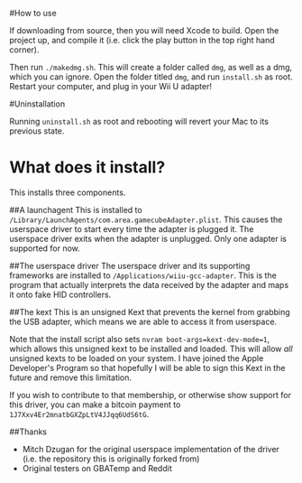 #How to use

If downloading from source, then you will need Xcode to build. Open
the project up, and compile it (i.e. click the play button in the
top right hand corner).

Then run `./makedmg.sh`. This will create a folder called `dmg`, as well
as a dmg, which you can ignore. Open the folder titled `dmg`, and run
`install.sh` as root. Restart your computer, and plug in your
Wii U adapter!

#Uninstallation

Running `uninstall.sh` as root and rebooting will revert your Mac to its previous
state.

# What does it install?

This installs three components.

##A launchagent
This is installed to `/Library/LaunchAgents/com.area.gamecubeAdapter.plist`. This causes the userspace driver to start every time the adapter is plugged it. The userspace driver exits when the adapter is unplugged. Only one adapter is supported for now.

##The userspace driver
The userspace driver and its supporting frameworks are installed to `/Applications/wiiu-gcc-adapter`. This is the program that actually interprets the data received by the adapter and maps it onto fake HID controllers.

##The kext
This is an unsigned Kext that prevents the kernel from grabbing the USB adapter, which means we are able to access it from userspace.

Note that the install script also sets `nvram boot-args=kext-dev-mode=1`, which allows this unsigned kext to be installed and loaded. This will allow *all* unsigned kexts to be loaded on your system. I have joined the Apple Developer's Program so that hopefully I will be able to sign this Kext in the future and remove this limitation.

If you wish to contribute to that membership, or otherwise show support for this driver, you can make a bitcoin payment to `1J7Xxv4Er2mnatbGXZpLtV4JJqq6UdS6tG`.

##Thanks
- Mitch Dzugan for the original userspace implementation of the driver (i.e. the repository this is originally forked from)
- Original testers on GBATemp and Reddit
